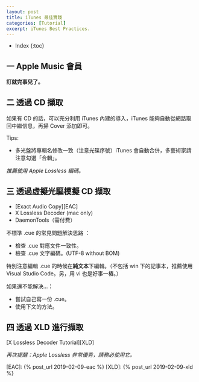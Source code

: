 ```yaml
---
layout: post
title: iTunes 最佳實踐
categories: [Tutorial]
excerpt: iTunes Best Practices.
---
```

* Index
{:toc}

## 一 Apple Music 會員

**訂就完事兒了。**

## 二 透過 CD 擷取

如果有 CD 的話，可以充分利用 iTunes 內建的導入，iTunes 能夠自動從網路取回中繼信息，再掃 Cover 添加即可。

Tips:

- 多光盤將專輯名修改一致（注意光碟序號）iTunes 會自動合併，多藝術家請注意勾選「合輯」。

_推薦使用 Apple Lossless 編碼。_

## 三 透過虛擬光驅模擬 CD 擷取

- [Exact Audio Copy][EAC]
- X Lossless Decoder (mac only)
- DaemonTools（需付費）

不標準 .cue 的常見問題解決思路 ：

- 檢查 .cue 對應文件一致性。
- 檢查 .cue 文字編碼。(UTF-8 without BOM)

特別注意編輯 .cue 的時候在**純文本**下編輯。（不包括 win 下的記事本，推薦使用 Visual Studio Code。另，用 vi 也是好事一樁。）

如果還不能解決...：

- 嘗試自己寫一份 .cue。
- 使用下文的方法。

## 四 透過 XLD 進行擷取

[X Lossless Decoder Tutorial][XLD]

_再次提醒：Apple Lossless 非常優秀，請務必使用它。_

[EAC]: {% post_url 2019-02-09-eac %}
[XLD]: {% post_url 2019-02-09-xld %}
